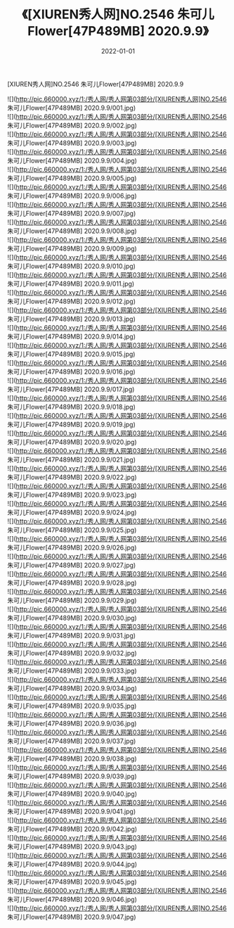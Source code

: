 ﻿---
layout: post
title:  《[XIUREN秀人网]NO.2546 朱可儿Flower[47P489MB] 2020.9.9》
date:   2022-01-01
img: http://pic.660000.xyz/1:/秀人网/秀人网第03部分/[XIUREN秀人网]NO.2546 朱可儿Flower[47P489MB] 2020.9.9/000.jpg
categories: [美女, 清纯, 唯美]
---

[XIUREN秀人网]NO.2546 朱可儿Flower[47P489MB] 2020.9.9

 ![](http://pic.660000.xyz/1:/秀人网/秀人网第03部分/[XIUREN秀人网]NO.2546 朱可儿Flower[47P489MB] 2020.9.9/001.jpg) <br>![](http://pic.660000.xyz/1:/秀人网/秀人网第03部分/[XIUREN秀人网]NO.2546 朱可儿Flower[47P489MB] 2020.9.9/002.jpg) <br>![](http://pic.660000.xyz/1:/秀人网/秀人网第03部分/[XIUREN秀人网]NO.2546 朱可儿Flower[47P489MB] 2020.9.9/003.jpg) <br>![](http://pic.660000.xyz/1:/秀人网/秀人网第03部分/[XIUREN秀人网]NO.2546 朱可儿Flower[47P489MB] 2020.9.9/004.jpg) <br>![](http://pic.660000.xyz/1:/秀人网/秀人网第03部分/[XIUREN秀人网]NO.2546 朱可儿Flower[47P489MB] 2020.9.9/005.jpg) <br>![](http://pic.660000.xyz/1:/秀人网/秀人网第03部分/[XIUREN秀人网]NO.2546 朱可儿Flower[47P489MB] 2020.9.9/006.jpg) <br>![](http://pic.660000.xyz/1:/秀人网/秀人网第03部分/[XIUREN秀人网]NO.2546 朱可儿Flower[47P489MB] 2020.9.9/007.jpg) <br>![](http://pic.660000.xyz/1:/秀人网/秀人网第03部分/[XIUREN秀人网]NO.2546 朱可儿Flower[47P489MB] 2020.9.9/008.jpg) <br>![](http://pic.660000.xyz/1:/秀人网/秀人网第03部分/[XIUREN秀人网]NO.2546 朱可儿Flower[47P489MB] 2020.9.9/009.jpg) <br>![](http://pic.660000.xyz/1:/秀人网/秀人网第03部分/[XIUREN秀人网]NO.2546 朱可儿Flower[47P489MB] 2020.9.9/010.jpg) <br>![](http://pic.660000.xyz/1:/秀人网/秀人网第03部分/[XIUREN秀人网]NO.2546 朱可儿Flower[47P489MB] 2020.9.9/011.jpg) <br>![](http://pic.660000.xyz/1:/秀人网/秀人网第03部分/[XIUREN秀人网]NO.2546 朱可儿Flower[47P489MB] 2020.9.9/012.jpg) <br>![](http://pic.660000.xyz/1:/秀人网/秀人网第03部分/[XIUREN秀人网]NO.2546 朱可儿Flower[47P489MB] 2020.9.9/013.jpg) <br>![](http://pic.660000.xyz/1:/秀人网/秀人网第03部分/[XIUREN秀人网]NO.2546 朱可儿Flower[47P489MB] 2020.9.9/014.jpg) <br>![](http://pic.660000.xyz/1:/秀人网/秀人网第03部分/[XIUREN秀人网]NO.2546 朱可儿Flower[47P489MB] 2020.9.9/015.jpg) <br>![](http://pic.660000.xyz/1:/秀人网/秀人网第03部分/[XIUREN秀人网]NO.2546 朱可儿Flower[47P489MB] 2020.9.9/016.jpg) <br>![](http://pic.660000.xyz/1:/秀人网/秀人网第03部分/[XIUREN秀人网]NO.2546 朱可儿Flower[47P489MB] 2020.9.9/017.jpg) <br>![](http://pic.660000.xyz/1:/秀人网/秀人网第03部分/[XIUREN秀人网]NO.2546 朱可儿Flower[47P489MB] 2020.9.9/018.jpg) <br>![](http://pic.660000.xyz/1:/秀人网/秀人网第03部分/[XIUREN秀人网]NO.2546 朱可儿Flower[47P489MB] 2020.9.9/019.jpg) <br>![](http://pic.660000.xyz/1:/秀人网/秀人网第03部分/[XIUREN秀人网]NO.2546 朱可儿Flower[47P489MB] 2020.9.9/020.jpg) <br>![](http://pic.660000.xyz/1:/秀人网/秀人网第03部分/[XIUREN秀人网]NO.2546 朱可儿Flower[47P489MB] 2020.9.9/021.jpg) <br>![](http://pic.660000.xyz/1:/秀人网/秀人网第03部分/[XIUREN秀人网]NO.2546 朱可儿Flower[47P489MB] 2020.9.9/022.jpg) <br>![](http://pic.660000.xyz/1:/秀人网/秀人网第03部分/[XIUREN秀人网]NO.2546 朱可儿Flower[47P489MB] 2020.9.9/023.jpg) <br>![](http://pic.660000.xyz/1:/秀人网/秀人网第03部分/[XIUREN秀人网]NO.2546 朱可儿Flower[47P489MB] 2020.9.9/024.jpg) <br>![](http://pic.660000.xyz/1:/秀人网/秀人网第03部分/[XIUREN秀人网]NO.2546 朱可儿Flower[47P489MB] 2020.9.9/025.jpg) <br>![](http://pic.660000.xyz/1:/秀人网/秀人网第03部分/[XIUREN秀人网]NO.2546 朱可儿Flower[47P489MB] 2020.9.9/026.jpg) <br>![](http://pic.660000.xyz/1:/秀人网/秀人网第03部分/[XIUREN秀人网]NO.2546 朱可儿Flower[47P489MB] 2020.9.9/027.jpg) <br>![](http://pic.660000.xyz/1:/秀人网/秀人网第03部分/[XIUREN秀人网]NO.2546 朱可儿Flower[47P489MB] 2020.9.9/028.jpg) <br>![](http://pic.660000.xyz/1:/秀人网/秀人网第03部分/[XIUREN秀人网]NO.2546 朱可儿Flower[47P489MB] 2020.9.9/029.jpg) <br>![](http://pic.660000.xyz/1:/秀人网/秀人网第03部分/[XIUREN秀人网]NO.2546 朱可儿Flower[47P489MB] 2020.9.9/030.jpg) <br>![](http://pic.660000.xyz/1:/秀人网/秀人网第03部分/[XIUREN秀人网]NO.2546 朱可儿Flower[47P489MB] 2020.9.9/031.jpg) <br>![](http://pic.660000.xyz/1:/秀人网/秀人网第03部分/[XIUREN秀人网]NO.2546 朱可儿Flower[47P489MB] 2020.9.9/032.jpg) <br>![](http://pic.660000.xyz/1:/秀人网/秀人网第03部分/[XIUREN秀人网]NO.2546 朱可儿Flower[47P489MB] 2020.9.9/033.jpg) <br>![](http://pic.660000.xyz/1:/秀人网/秀人网第03部分/[XIUREN秀人网]NO.2546 朱可儿Flower[47P489MB] 2020.9.9/034.jpg) <br>![](http://pic.660000.xyz/1:/秀人网/秀人网第03部分/[XIUREN秀人网]NO.2546 朱可儿Flower[47P489MB] 2020.9.9/035.jpg) <br>![](http://pic.660000.xyz/1:/秀人网/秀人网第03部分/[XIUREN秀人网]NO.2546 朱可儿Flower[47P489MB] 2020.9.9/036.jpg) <br>![](http://pic.660000.xyz/1:/秀人网/秀人网第03部分/[XIUREN秀人网]NO.2546 朱可儿Flower[47P489MB] 2020.9.9/037.jpg) <br>![](http://pic.660000.xyz/1:/秀人网/秀人网第03部分/[XIUREN秀人网]NO.2546 朱可儿Flower[47P489MB] 2020.9.9/038.jpg) <br>![](http://pic.660000.xyz/1:/秀人网/秀人网第03部分/[XIUREN秀人网]NO.2546 朱可儿Flower[47P489MB] 2020.9.9/039.jpg) <br>![](http://pic.660000.xyz/1:/秀人网/秀人网第03部分/[XIUREN秀人网]NO.2546 朱可儿Flower[47P489MB] 2020.9.9/040.jpg) <br>![](http://pic.660000.xyz/1:/秀人网/秀人网第03部分/[XIUREN秀人网]NO.2546 朱可儿Flower[47P489MB] 2020.9.9/041.jpg) <br>![](http://pic.660000.xyz/1:/秀人网/秀人网第03部分/[XIUREN秀人网]NO.2546 朱可儿Flower[47P489MB] 2020.9.9/042.jpg) <br>![](http://pic.660000.xyz/1:/秀人网/秀人网第03部分/[XIUREN秀人网]NO.2546 朱可儿Flower[47P489MB] 2020.9.9/043.jpg) <br>![](http://pic.660000.xyz/1:/秀人网/秀人网第03部分/[XIUREN秀人网]NO.2546 朱可儿Flower[47P489MB] 2020.9.9/044.jpg) <br>![](http://pic.660000.xyz/1:/秀人网/秀人网第03部分/[XIUREN秀人网]NO.2546 朱可儿Flower[47P489MB] 2020.9.9/045.jpg) <br>![](http://pic.660000.xyz/1:/秀人网/秀人网第03部分/[XIUREN秀人网]NO.2546 朱可儿Flower[47P489MB] 2020.9.9/046.jpg) <br>![](http://pic.660000.xyz/1:/秀人网/秀人网第03部分/[XIUREN秀人网]NO.2546 朱可儿Flower[47P489MB] 2020.9.9/047.jpg) <br>